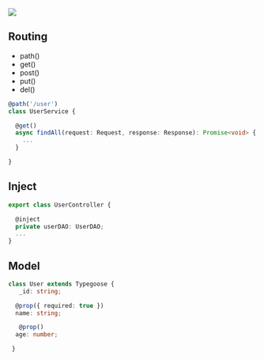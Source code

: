 <img src="https://i.imgur.com/dLeU6gJ.png" />

## Routing
* path()
* get()
* post()
* put()
* del()
```typescript
@path('/user')
class UserService {

  @get()
  async findAll(request: Request, response: Response): Promise<void> {
    ...
  }

}
```
## Inject
```typescript
export class UserController {

  @inject
  private userDAO: UserDAO;
  ...
}
```

## Model
```typescript
class User extends Typegoose {
   _id: string;

  @prop({ required: true })	
  name: string;

   @prop()
  age: number;

 }
```
